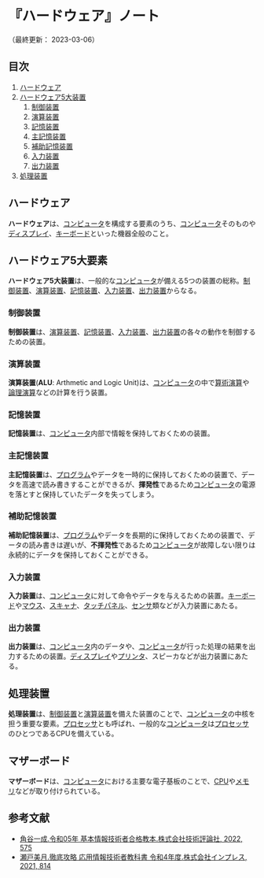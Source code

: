 # 『ハードウェア』ノート

（最終更新： 2023-03-06）


## 目次

1. [ハードウェア](#ハードウェア)
1. [ハードウェア5大装置](#ハードウェア5大装置)
	1. [制御装置](#制御装置)
	1. [演算装置](#演算装置)
	1. [記憶装置](#記憶装置)
	1. [主記憶装置](#主記憶装置)
	1. [補助記憶装置](#補助記憶装置)
	1. [入力装置](#入力装置)
	1. [出力装置](#出力装置)
1. [処理装置](#処理装置)


## ハードウェア

**ハードウェア**は、[コンピュータ](../../../_/chapters/computer.md#コンピュータ)を構成する要素のうち、[コンピュータ](../../../_/chapters/computer.md#コンピュータ)そのものや[ディスプレイ](./io_unit.md#ディスプレイ装置)、[キーボード](./io_unit.md#キーボード)といった機器全般のこと。


## ハードウェア5大要素

**ハードウェア5大装置**は、一般的な[コンピュータ](../../../_/chapters/computer.md#コンピュータ)が備える5つの装置の総称。[制御装置](#制御装置)、[演算装置](#演算装置)、[記憶装置](#記憶装置)、[入力装置](#入力装置)、[出力装置](#出力装置)からなる。

### 制御装置

**制御装置**は、[演算装置](#演算装置)、[記憶装置](#記憶装置)、[入力装置](#入力装置)、[出力装置](#出力装置)の各々の動作を制御するための装置。

### 演算装置

**演算装置**(**ALU**: Arthmetic and Logic Unit)は、[コンピュータ](../../../_/chapters/computer.md#コンピュータ)の中で[算術演算](../../../../programming/_/chapters/operation.md#算術演算)や[論理演算](../../../../programming/_/chapters/operation.md#論理演算)などの計算を行う装置。

### 記憶装置

**記憶装置**は、[コンピュータ](../../../_/chapters/computer.md#コンピュータ)内部で情報を保持しておくための装置。

### 主記憶装置

**主記憶装置**は、[プログラム](../../../../programming/_/chapters/programming.md#プログラム)やデータを一時的に保持しておくための装置で、データを高速で読み書きすることができるが、**揮発性**であるため[コンピュータ](../../../_/chapters/computer.md#コンピュータ)の電源を落とすと保持していたデータを失ってしまう。

### 補助記憶装置

**補助記憶装置**は、[プログラム](../../../../programming/_/chapters/programming.md#プログラム)やデータを長期的に保持しておくための装置で、データの読み書きは遅いが、**不揮発性**であるため[コンピュータ](../../../_/chapters/computer.md#コンピュータ)が故障しない限りは永続的にデータを保持しておくことができる。

### 入力装置

**入力装置**は、[コンピュータ](../../../_/chapters/computer.md#コンピュータ)に対して命令やデータを与えるための装置。[キーボード](./io_unit.md#キーボード)や[マウス](./io_unit.md#ポインティングデバイス)、[スキャナ](./io_unit.md#図形入力装置)、[タッチパネル](./io_unit.md#ポインティングデバイス)、[センサ](../../../../basics/measurement_and_control/_/chapters/control_theory.md#センサ)類などが入力装置にあたる。

### 出力装置

**出力装置**は、[コンピュータ](../../../_/chapters/computer.md#コンピュータ)内のデータや、[コンピュータ](../../../_/chapters/computer.md#コンピュータ)が行った処理の結果を出力するための装置。[ディスプレイ](./io_unit.md#ディスプレイ装置)や[プリンタ](./io_unit.md#プリンタ)、スピーカなどが出力装置にあたる。


## 処理装置

**処理装置**は、[制御装置](#制御装置)と[演算装置](#演算装置)を備えた装置のことで、[コンピュータ](../../../_/chapters/computer.md#コンピュータ)の中核を担う重要な要素。[プロセッサ](./processor.md#プロセッサ)とも呼ばれ、一般的な[コンピュータ](../../../_/chapters/computer.md#コンピュータ)は[プロセッサ](./processor.md#プロセッサ)のひとつであるCPUを備えている。


## マザーボード

**マザーボード**は、[コンピュータ](../../../_/chapters/computer.md#コンピュータ)における主要な電子基板のことで、[CPU](./processor.md#cpu)や[メモリ](./memory.md#メモリ)などが取り付けられている。


## 参考文献

- [角谷一成.令和05年 基本情報技術者合格教本.株式会社技術評論社, 2022, 575](https://gihyo.jp/book/2022/978-4-297-13164-7)
- [瀬戸美月.徹底攻略 応用情報技術者教科書 令和4年度.株式会社インプレス, 2021, 814](https://book.impress.co.jp/books/1121101057)
